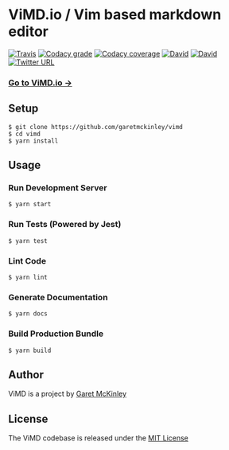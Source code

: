 # ViMD.io / Vim based markdown editor

[![Travis](https://img.shields.io/travis/garetmckinley/ViMD.svg)](https://travis-ci.org/garetmckinley/ViMD)
[![Codacy grade](https://img.shields.io/codacy/grade/4116125cecae4859aa3882a51989b39a.svg)](https://www.codacy.com/app/self_2/ViMD/dashboard)
[![Codacy coverage](https://img.shields.io/codacy/coverage/4116125cecae4859aa3882a51989b39a.svg)](https://www.codacy.com/app/self_2/ViMD/dashboard?bid=3983887#coverage)
[![David](https://img.shields.io/david/garetmckinley/ViMD.svg)](https://github.com/garetmckinley/ViMD/issues)
[![David](https://img.shields.io/david/dev/garetmckinley/ViMD.svg)](https://github.com/garetmckinley/ViMD/issues)
[![Twitter URL](https://img.shields.io/twitter/url/http/shields.io.svg?style=social)](https://twitter.com/intent/tweet?hashtags=ViMD&original_referer=https%3A%2F%2Fgithub.com%2Fgaretmckinley%2FViMD&ref_src=github%5Etfw&tw_p=tweetbutton&url=https%3A%2F%2Fgithub.com%2Fgaretmckinley%2FViMD&via=garetmckinley)

### [Go to ViMD.io →](http://vimd.io)

## Setup

```
$ git clone https://github.com/garetmckinley/vimd
$ cd vimd
$ yarn install
```

## Usage

### Run Development Server

```
$ yarn start
```

### Run Tests (Powered by Jest)

```
$ yarn test
```

### Lint Code

```
$ yarn lint
```

### Generate Documentation

```
$ yarn docs
```

### Build Production Bundle

```
$ yarn build
```

## Author

ViMD is a project by [Garet McKinley](https://github.com/garetmckinley)

## License

The ViMD codebase is released under the [MIT License](LICENSE.md)
